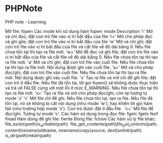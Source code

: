 # PHPNote
PHP note - Learning

Mở file: fopen
Các mode khi sử dụng hàm fopen:
mode
Description
'r'
Mở và chỉ đọc; đặt con trỏ file vào vị trí bắt đầu của file
'r+'
Mở cho phép đọc và ghi gile; đặt con trỏ file vào vị trí bắt đầu của file
'w'
Mở và chỉ ghi; đặt con trỏ file vào vị trí bắt đầu của file và cắt file về độ dài bằng 0. Nếu file chưa tồn tại thì tạo ra file mới.
'w+'
Mở để đọc và ghi file; đặt con trỏ file vào vị trí bắt đầu của file và cắt file về độ dài bằng 0. Nếu file chưa tồn tại thì tạo ra file mới.
'a'
Mở và chỉ ghi; đặt con trỏ file vào cuối file. Nếu file chưa tồn tại thì tạo ra file mới. Nội dung được ghi vào cuối file.
'a+'
Mở và cho phép đọc/ghi; đặt con trỏ file vào cuối file. Nếu file chưa tồn tại thì tạo ra file mới. Nội dung được ghi vào cuối file.
'x'
Tạo ra file và mở chỉ để ghi file; đặt con trỏ ở đầu file. Nếu file đã tồn tại, lời gọi fopen() sẽ không được thực hiện và trả về FALSE cùng với một lỗi ở mức E_WARNING. Nếu file chưa tồn tại thì tạo ra file mới.
'x+'
Tạo ra file và mở cho phép đọc/ghi; còn lại tương tự mode 'x'
'c'
Mở file chỉ để ghi. Nếu file chưa tồn tại, tạo ra file. Nếu file đã tồn tại, nó sẽ không bị cắt nội dung (như mode 'w'), hay khiến lời gọi hàm fail (như trường hợp mode 'x'). Con trỏ được đặt ở đầu file. 
'c+'
Mở file để đọc/ghi. Tương tự mode 'c'.
Các hàm sử dụng trong đọc file:
fgetc
fgets
feof
fread
Hàm dùng để ghi file:
fwrite
Đóng file:
fclose
Các hàm xử lý file khác:
file_exists($path)
is_writable ($path) 
file_get_contents($path)
file_put_contents($path, $content)
rename($oldname, $newname)
copy($source, $dest)
unlink($path)
is_dir($path)
mkdir($path)
